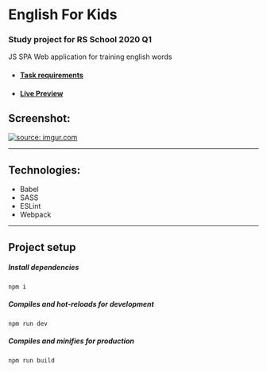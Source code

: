 # English For Kids

### Study project for RS School 2020 Q1
JS SPA Web application for training english words

- #### [Task requirements](https://github.com/rolling-scopes-school/tasks/blob/a44140785e5eea762a70795304149156386a071a/tasks/rslang/english-for-kids.md)
- #### [Live Preview](https://sevendice-english-for-kids.netlify.app/)

## Screenshot:

<a href="https://imgur.com/NJ052WM"><img src="https://i.imgur.com/NJ052WM.png" title="source: imgur.com" /></a>

<hr>

## Technologies:

- Babel
- SASS
- ESLint
- Webpack

<hr>


## Project setup

##### Install dependencies

```
npm i
```

##### Compiles and hot-reloads for development

```
npm run dev
```

##### Compiles and minifies for production

```
npm run build
```
